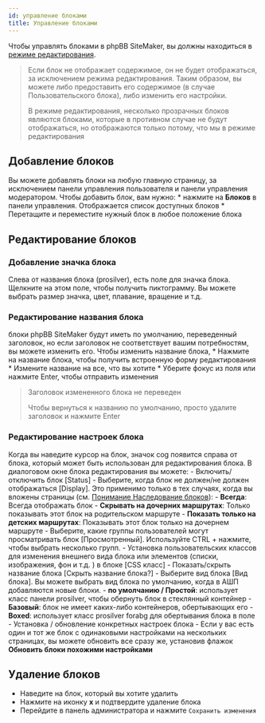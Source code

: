 ```yaml
---
id: управление блоками
title: Управление блоками
---
```


Чтобы управлять блоками в phpBB SiteMaker, вы должны находиться в [режиме редактирования](./blocks-overview#edit-mode).

> Если блок не отображает содержимое, он не будет отображаться, за исключением режима редактирования. Таким образом, вы можете либо предоставить его содержимое (в случае Пользовательского блока), либо изменить его настройки.
> 
> В режиме редактирования, несколько прозрачных блоков являются блоками, которые в противном случае не будут отображаться, но отображаются только потому, что мы в режиме редактирования

## Добавление блоков

Вы можете добавлять блоки на любую главную страницу, за исключением панели управления пользователя и панели управления модератором. Чтобы добавить блок, вам нужно: * нажмите на **Блоков** в панели управления. Отображается список доступных блоков * Перетащите и переместите нужный блок в любое положение блока

## Редактирование блоков

### Добавление значка блока

Слева от названия блока (prosilver), есть поле для значка блока. Щелкните на этом поле, чтобы получить пиктограмму. Вы можете выбрать размер значка, цвет, плавание, вращение и т.д.

### Редактирование названия блока

блоки phpBB SiteMaker будут иметь по умолчанию, переведенный заголовок, но если заголовок не соответствует вашим потребностям, вы можете изменить его. Чтобы изменить название блока, * Нажмите на название блока, чтобы получить встроенную форму редактирования * Измените название на все, что вы хотите * Уберите фокус из поля или нажмите Enter, чтобы отправить изменения

> Заголовок измененного блока не переведен
> 
> Чтобы вернуться к названию по умолчанию, просто удалите заголовок и нажмите Enter

### Редактирование настроек блока

Когда вы наведите курсор на блок, значок cog появится справа от блока, который может быть использован для редактирования блока. В диалоговом окне блока редактирования вы можете: - Включить/отключить блок [Status] - Выберите, когда блок не должен/не должен отображаться [Display]. Это применимо только в тех случаях, когда вы вложены страницы (см. [Понимание Наследование блоков](./blocks-inheritance.md)): - **Всегда**: Всегда отображать блок - **Скрывать на дочерних маршрутах**: Только показывать этот блок на родительском маршруте - **Показать только на детских маршрутах**: Показывать этот блок только на дочернем маршруте - Выберите, какие группы пользователей могут просматривать блок [Просмотренный]. Используйте CTRL + нажмите, чтобы выбрать несколько групп. - Установка пользовательских классов для изменения внешнего вида блока или элементов (списки, изображения, фон и т.д. ) в блоке [CSS класс] - Показать/скрыть название блока [Скрыть название блока?] - Выберите вид блока [Вид блока]. Вы можете выбрать вид блока по умолчанию, когда в АШП добавляются новые блоки. - **по умолчанию / Простой**: использует класс панели prosilver, чтобы обернуть блок в стеклянный контейнер - **Базовый**: блок не имеет каких-либо контейнеров, обертывающих его - **Boxed**: использует класс prosilver forabg для обертывания блока в поле - Установка / обновление конкретных настроек блока - Если у вас есть один и тот же блок с одинаковыми настройками на нескольких страницах, вы можете обновить все сразу же, установив флажок **Обновить блоки похожими настройками**

## Удаление блоков

- Наведите на блок, который вы хотите удалить
- Нажмите на иконку **x** и подтвердите удаление блока
- Перейдите в панель администратора и нажмите `Сохранить изменения`